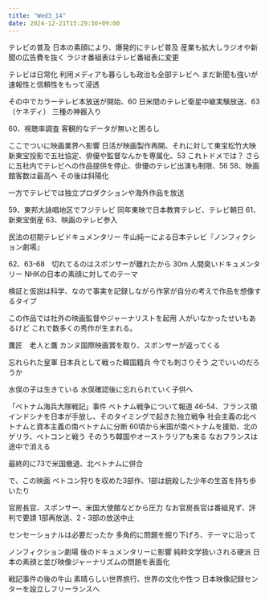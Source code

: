 ```yaml
---
title: "Wed3_14"
date: 2024-12-21T15:29:56+09:00
---
```

テレビの普及
日本の素顔により、爆発的にテレビ普及
産業も拡大しラジオや新聞の広告費を抜く
ラジオ番組表はテレビ番組表に変更

テレビは日常化
利用メディアも暮らしも政治も全部テレビへ
まだ新聞も強いが
速報性と信頼性をもって浸透

その中でカラーテレビ本放送が開始、60
日米間のテレビ衛星中継実験放送、63（ケネディ）
三種の神器入り

60、視聴率調査
客観的なデータが無いと困るし

ここでついに映画業界へ影響
日活が映画製作再開、それに対して東宝松竹大映新東宝投影で五社協定、俳優や監督なんかを専属化、53
これトドメでは？
さらに五社内でテレビへの作品提供を停止、俳優のテレビ出演も制限、56
58、映画館客数は最高へ
その後は斜陽化

一方でテレビでは独立プロダクションや海外作品を放送

59、東邦大詠唱地区でフジテレビ
同年東映で日本教育テレビ、テレビ朝日
61、新東宝倒産
63、映画のテレビ参入

民法の初期テレビドキュメンタリー
牛山純一による日本テレビ『ノンフィクション劇場』

62、63-68　切れてるのはスポンサーが離れたから
30m
人間臭いドキュメンタリー
NHKの日本の素顔に対してのテーマ

検証と仮説は科学、なので事実を記録しながら作家が自分の考えで作品を想像するタイプ

この作品では社外の映画監督やジャーナリストを起用
人がいなかったせいもあるけど
これで数多くの秀作が生まれる。

鷹匠　老人と鷹
カンヌ国際映画賞を取り、スポンサーが返ってくる

忘れられた皇軍
日本兵として戦った韓国籍兵
今でも刺さりそう
之でいいのだろうか

水俣の子は生きている
水俣確認後に忘れられていく子供へ

「ベトナム海兵大隊戦記」事件
ベトナム戦争について報道
46-54、フランス領インドシナを日本が手放し、そのタイミングで起きた独立戦争
社会主義の北ベトナムと資本主義の南ベトナムに分断
60頃から米国が南ベトナムを援助、北のゲリラ、ベトコンと戦う
そのうち韓国やオーストラリアも来る
なおフランスは途中で消える

最終的に73で米国撤退、北ベトナムに併合

で、この映画
ベトコン狩りを収めた3部作、1部は銃殺した少年の生首を持ち歩いたり

官房長官、スポンサー、米国大使館などから圧力
なお官房長官は番組見ず、評判で要請
1部再放送、2・3部の放送中止

センセーショナルは必要だったか
多角的に問題を掘り下げろ、テーマに沿って

ノンフィクション劇場
後のドキュメンタリーに影響
純粋文学扱いされる硬派
日本の素顔と並び映像ジャーナリズムの問題を表面化

戦記事件の後の牛山
素晴らしい世界旅行、世界の文化や性つ
日本映像記録センターを設立しフリーランスへ

